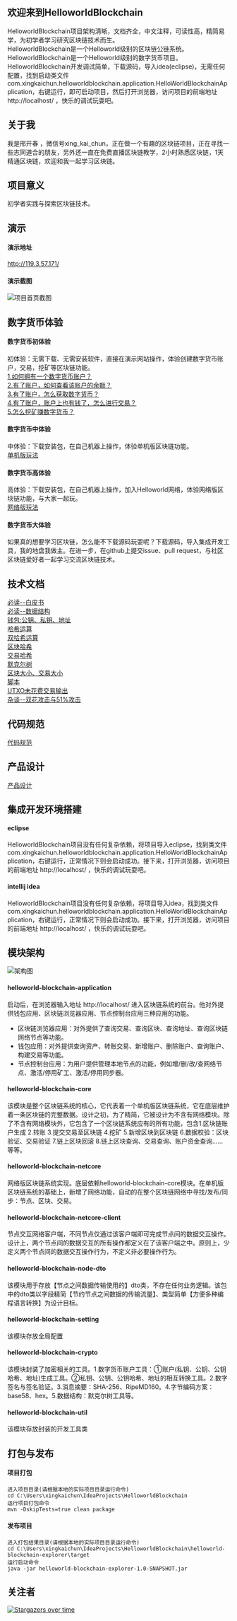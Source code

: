 ## 欢迎来到HelloworldBlockchain
HelloworldBlockchain项目架构清晰，文档齐全，中文注释，可读性高，精简易学，为初学者学习研究区块链技术而生。  
HelloworldBlockchain是一个Helloworld级别的区块链公链系统。  
HelloworldBlockchain是一个Helloworld级别的数字货币项目。  
HelloworldBlockchain开发调试简单，下载源码，导入idea(eclipse)，无需任何配置，找到启动类文件com.xingkaichun.helloworldblockchain.application.HelloWorldBlockchainApplication，右键运行，即可启动项目，然后打开浏览器，访问项目的前端地址 http://localhost/ ，快乐的调试玩耍吧。



## 关于我
我是邢开春 ，微信号xing_kai_chun，正在做一个有趣的区块链项目，正在寻找一些志同道合的朋友，另外还一直在免费直播区块链教学，2小时熟悉区块链，1天精通区块链，欢迎和我一起学习区块链。



## 项目意义
初学者实践与探索区块链技术。



## 演示
#### 演示地址
http://119.3.57.171/
#### 演示截图
![项目首页截图](https://z3.ax1x.com/2021/05/22/gLBlFA.png)



## 数字货币体验
#### 数字货币初体验
初体验：无需下载、无需安装软件，直接在演示网站操作，体验创建数字货币账户，交易，挖矿等区块链功能。  
[1.如何拥有一个数字货币账户？](https://zhuanlan.zhihu.com/p/352458209)  
[2.有了账户，如何查看该账户的余额？](https://zhuanlan.zhihu.com/p/352458209)  
[3.有了账户，怎么获取数字货币？](https://zhuanlan.zhihu.com/p/352458209)  
[4.有了账户，账户上也有钱了，怎么进行交易？](https://zhuanlan.zhihu.com/p/352458209)  
[5.怎么挖矿赚数字货币？](https://zhuanlan.zhihu.com/p/352458209)
#### 数字货币中体验
中体验：下载安装包，在自己机器上操作，体验单机版区块链功能。  
[单机版玩法](https://blog.csdn.net/xingkaichun/article/details/116377603)
#### 数字货币高体验
高体验：下载安装包，在自己机器上操作，加入Helloworld网络，体验网络版区块链功能，与大家一起玩。  
[网络版玩法](https://blog.csdn.net/xingkaichun/article/details/116377734)
#### 数字货币大体验
如果真的想要学习区块链，怎么能不下载源码玩耍呢？下载源码，导入集成开发工具，我的地盘我做主。在进一步，在github上提交issue、pull request，与社区区块链爱好者一起学习交流区块链技术。



## 技术文档
[必读--白皮书](https://www.zhihu.com/question/51047975/answer/1778438713)  
[必读--数据结构](https://zhuanlan.zhihu.com/p/332265582)  
[钱包:公钥、私钥、地址](https://zhuanlan.zhihu.com/p/38196092)  
[哈希运算](https://zhuanlan.zhihu.com/p/354442546)  
[双哈希运算](https://zhuanlan.zhihu.com/p/353575311)  
[区块哈希](https://zhuanlan.zhihu.com/p/353570191)  
[交易哈希](https://zhuanlan.zhihu.com/p/353574892)  
[默克尔树](https://zhuanlan.zhihu.com/p/40142647)  
[区块大小、交易大小](https://zhuanlan.zhihu.com/p/336827577)  
[脚本](https://zhuanlan.zhihu.com/p/353582574)  
[UTXO未花费交易输出](https://www.zhihu.com/question/59913301/answer/1779203932)  
[杂谈--双花攻击与51%攻击](https://zhuanlan.zhihu.com/p/258952892)



## 代码规范
[代码规范](https://github.com/xingkaichun/HelloworldBlockchain/blob/master/code-specification.md)



## 产品设计
[产品设计](https://github.com/xingkaichun/HelloworldBlockchain/blob/master/helloworldcoin-design.md)



## 集成开发环境搭建
#### eclipse
HelloworldBlockchain项目没有任何复杂依赖，将项目导入eclipse，找到类文件com.xingkaichun.helloworldblockchain.application.HelloWorldBlockchainApplication，右键运行，正常情况下则会启动成功。接下来，打开浏览器，访问项目的前端地址 http://localhost/ ，快乐的调试玩耍吧。
#### intellij idea
HelloworldBlockchain项目没有任何复杂依赖，将项目导入idea，找到类文件com.xingkaichun.helloworldblockchain.application.HelloWorldBlockchainApplication，右键运行，正常情况下则会启动成功。接下来，打开浏览器，访问项目的前端地址 http://localhost/ ，快乐的调试玩耍吧。



## 模块架构
![架构图](https://z3.ax1x.com/2021/05/23/gXaRRP.jpg)
#### helloworld-blockchain-application
启动后，在浏览器输入地址 http://localhost/ 进入区块链系统的前台。他对外提供钱包应用、区块链浏览器应用、节点控制台应用三种应用的功能。
* 区块链浏览器应用：对外提供了查询交易、查询区块、查询地址、查询区块链网络节点等功能。
* 钱包应用：对外提供查询资产、转账交易、新增账户、删除账户、查询账户、构建交易等功能。
* 节点控制台应用：为用户提供管理本地节点的功能，例如增/删/改/查网络节点、激活/停用矿工、激活/停用同步器。
#### helloworld-blockchain-core
该模块是整个区块链系统的核心，它代表着一个单机版区块链系统，它在底层维护着一条区块链的完整数据。设计之初，为了精简，它被设计为不含有网络模块。除了不含有网络模块外，它包含了一个区块链系统应有的所有功能，包含1.区块链账户生成 2.转账 3.提交交易至区块链 4.挖矿 5.新增区块到区块链 6.数据校验：区块验证、交易验证  7.链上区块回滚 8.链上区块查询、交易查询、账户资金查询...... 等等。
#### helloworld-blockchain-netcore
网络版区块链系统实现。底层依赖helloworld-blockchain-core模块。在单机版区块链系统的基础上，新增了网络功能，自动的在整个区块链网络中寻找/发布/同步：节点、区块、交易。
#### helloworld-blockchain-netcore-client
节点交互网络客户端，不同节点仅通过该客户端即可完成节点间的数据交互操作。设计上，两个节点间的数据交互的所有操作都定义在了该客户端之中。原则上，少定义两个节点间的数据交互操作行为，不定义非必要操作行为。
#### helloworld-blockchain-node-dto
该模块用于存放【节点之间数据传输使用的】dto类，不存在任何业务逻辑。该包中的dto类以字段精简【节约节点之间数据的传输流量】、类型简单【方便多种编程语言转换】为设计目标。 
#### helloworld-blockchain-setting
该模块存放全局配置
#### helloworld-blockchain-crypto
该模块封装了加密相关的工具。1.数字货币账户工具：①账户(私钥、公钥、公钥哈希、地址)生成工具。②私钥、公钥、公钥哈希、地址的相互转换工具。2.数字签名与签名验证。3.消息摘要：SHA-256、RipeMD160。4.字节编码方案：base58、hex。5.数据结构：默克尔树工具等。
#### helloworld-blockchain-util
该模块存放封装的开发工具类



## 打包与发布
#### 项目打包
```  
进入项目目录(请根据本地的实际项目目录运行命令)  
cd C:\Users\xingkaichun\IdeaProjects\HelloworldBlockchain   
运行项目打包命令   
mvn -DskipTests=true clean package
```
#### 发布项目
```  
进入打包结果目录(请根据本地的实际项目目录运行命令)  
cd C:\Users\xingkaichun\IdeaProjects\HelloworldBlockchain\helloworld-blockchain-explorer\target  
运行启动命令  
java -jar helloworld-blockchain-explorer-1.0-SNAPSHOT.jar  
```



## 关注者
[![Stargazers over time](https://starchart.cc/xingkaichun/HelloworldBlockchain.svg)](https://starchart.cc/xingkaichun/HelloworldBlockchain)